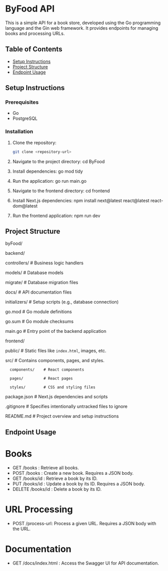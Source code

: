 # ByFood API

This is a simple API for a book store, developed using the Go programming language and the Gin web framework. It provides endpoints for managing books and processing URLs.

## Table of Contents

- [Setup Instructions](#setup-instructions)
- [Project Structure](#project-structure)
- [Endpoint Usage](#endpoint-usage)

## Setup Instructions

### Prerequisites

- Go
- PostgreSQL

### Installation

1. Clone the repository:
   ```bash
   git clone <repository-url>
2. Navigate to the project directory:
  cd ByFood

3. Install dependencies:
go mod tidy

4. Run the application:
   go run main.go

5. Navigate to the frontend directory:
   cd frontend

6. Install Next.js dependencies:
   npm install next@latest react@latest react-dom@latest

8. Run the frontend application:
   npm run dev


## Project Structure

byFood/

 backend/
 
   controllers/       # Business logic handlers
   
   models/            # Database models
   
   migrate/           # Database migration files
   
   docs/              # API documentation files
   
   initializers/      # Setup scripts (e.g., database connection)
   
   go.mod             # Go module definitions
   
   go.sum             # Go module checksums
   
   main.go            # Entry point of the backend application
   
  
 frontend/
 
   public/            # Static files like `index.html`, images, etc.
   
   src/               # Contains components, pages, and styles.
   
      components/    # React components
      
      pages/         # React pages
      
      styles/        # CSS and styling files
      
   package.json       # Next.js dependencies and scripts
   
 .gitignore             # Specifies intentionally untracked files to ignore
 
 README.md              # Project overview and setup instructions
 


  ## Endpoint Usage

# Books
- GET /books : 
  Retrieve all books.
- POST /books : 
  Create a new book. Requires a JSON body.
- GET /books/id : 
  Retrieve a book by its ID.
- PUT /books/id :
  Update a book by its ID. Requires a JSON body.
- DELETE /books/id :
  Delete a book by its ID.
  
# URL Processing
- POST /process-url:
  Process a given URL. Requires a JSON body with the URL.
  
# Documentation
- GET /docs/index.html :
 Access the Swagger UI for API documentation.
 
   
